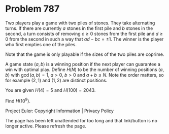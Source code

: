 #   Problem 787

   Two players play a game with two piles of stones. They take alternating
   turns. If there are currently $a$ stones in the first pile and $b$ stones
   in the second, a turn consists of removing $c\geq 0$ stones from the first
   pile and $d\geq 0$ from the second in such a way that $ad-bc=\pm1$. The
   winner is the player who first empties one of the piles.

   Note that the game is only playable if the sizes of the two piles are
   coprime.

   A game state $(a, b)$ is a winning position if the next player can
   guarantee a win with optimal play. Define $H(N)$ to be the number of
   winning positions $(a, b)$ with $\gcd(a,b)=1$, $a > 0$, $b > 0$ and $a+b
   \leq N$. Note the order matters, so for example $(2,1)$ and $(1,2)$ are
   distinct positions.

   You are given $H(4)=5$ and $H(100)=2043$.

   Find $H(10^9)$.

   Project Euler: Copyright Information | Privacy Policy

   The page has been left unattended for too long and that link/button is no
   longer active. Please refresh the page.
